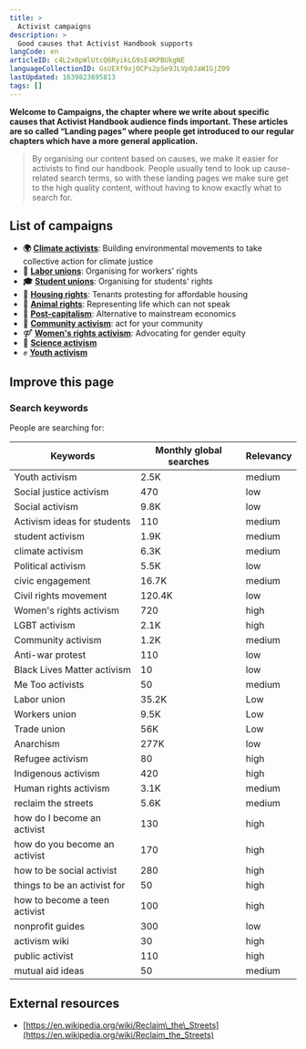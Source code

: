 ```yaml
---
title: >
  Activist campaigns
description: >
  Good causes that Activist Handbook supports
langCode: en
articleID: c4L2x0pWlUtcQ6RyikLG9sE4KPBUkgNE
languageCollectionID: GsUEXf9xjOCPs2pSe9JLVp0JaWIGjZ09
lastUpdated: 1639823695813
tags: []
---
```


**Welcome to Campaigns, the chapter where we write about specific causes that Activist Handbook audience finds important. These articles are so called “Landing pages” where people get introduced to our regular chapters which have a more general application.**

> By organising our content based on causes, we make it easier for activists to find our handbook. People usually tend to look up cause-related search terms, so with these landing pages we make sure get to the high quality content, without having to know exactly what to search for.

## List of campaigns

-   **🌍** [**Climate activists**](/campaigns/climate): Building environmental movements to take collective action for climate justice
-   **💪** [**Labor unions**](/campaigns/labor-unions): Organising for workers' rights
-   **🎓** [**Student unions**](/campaigns/student-unions): Organising for students' rights
-   **🏡** [**Housing rights**](/campaigns/housing): Tenants protesting for affordable housing
-   **🐷** [**Animal rights**](/campaigns/animal-rights): Representing life which can not speak
-   **💸** [**Post-capitalism**](/campaigns/post-capitalism): Alternative to mainstream economics
-   **🙌** [**Community activism**](/campaigns/community-activism): act for your community
-   ⚤ [**Women's rights activism**](/campaigns/womens-rights): Advocating for gender equity
-   🥼 [**Science activism**](/campaigns/science-activism)
-   ✊ [**Youth activism**](/campaigns/youth)

## Improve this page

### Search keywords

People are searching for:

<div><table><thead><tr><th>Keywords</th><th>Monthly global searches</th><th>Relevancy</th></tr></thead><tbody><tr><td>Youth activism</td><td>2.5K</td><td>medium</td></tr><tr><td>Social justice activism</td><td>470</td><td>low</td></tr><tr><td>Social activism</td><td>9.8K</td><td>low</td></tr><tr><td>Activism ideas for students</td><td>110</td><td>medium</td></tr><tr><td>student activism</td><td>1.9K</td><td>medium</td></tr><tr><td>climate activism</td><td>6.3K</td><td>medium</td></tr><tr><td>Political <span>activism</span></td><td>5.5K</td><td>low</td></tr><tr><td>civic engagement</td><td>16.7K</td><td>medium</td></tr><tr><td>Civil rights movement</td><td>120.4K</td><td>low</td></tr><tr><td>Women's rights activism</td><td>720</td><td>high</td></tr><tr><td>LGBT activism</td><td>2.1K</td><td>high</td></tr><tr><td>Community activism</td><td>1.2K</td><td>medium</td></tr><tr><td>Anti-war protest</td><td>110</td><td>low</td></tr><tr><td>Black Lives Matter activism</td><td>10</td><td>low</td></tr><tr><td>Me Too activists</td><td>50</td><td>medium</td></tr><tr><td>Labor union</td><td>35.2K</td><td>Low</td></tr><tr><td>Workers union</td><td>9.5K</td><td>Low</td></tr><tr><td>Trade union</td><td>56K</td><td>Low</td></tr><tr><td>Anarchism</td><td>277K</td><td>low</td></tr><tr><td>Refugee activism</td><td>80</td><td>high</td></tr><tr><td>Indigenous activism</td><td>420</td><td>high</td></tr><tr><td>Human rights activism</td><td>3.1K</td><td>medium</td></tr><tr><td>reclaim the streets</td><td>5.6K</td><td>medium</td></tr><tr><td>how do I become an activist</td><td>130</td><td>high</td></tr><tr><td>how do you become an activist</td><td>170</td><td>high</td></tr><tr><td>how to be social activist</td><td>280</td><td>high</td></tr><tr><td>things to be an activist for</td><td>50</td><td>high</td></tr><tr><td>how to become a teen activist</td><td>100</td><td>high</td></tr><tr><td>nonprofit guides</td><td>300</td><td>low</td></tr><tr><td>activism wiki</td><td>30</td><td>high</td></tr><tr><td>public activist</td><td>110</td><td>high</td></tr><tr><td>mutual aid ideas</td><td>50</td><td>medium</td></tr></tbody></table></div>

## External resources

-   [https://en.wikipedia.org/wiki/Reclaim\_the\_Streets](https://en.wikipedia.org/wiki/Reclaim_the_Streets)